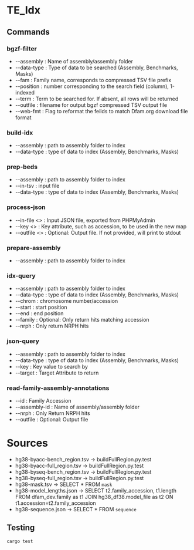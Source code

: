 # TE_Idx

## Commands
### bgzf-filter 
- --assembly <ASSEMBLY> : Name of assembly/assembly folder
- --data-type <DATA-TYPE> : Type of data to be searched \(Assembly, Benchmarks, Masks)
- --fam <FAM> : Family name, corresponds to compressed TSV file prefix
- --position <POSITION> : number corresponding to the search field (column), 1-indexed
- --term <TERM> : Term to be searched for. If absent, all rows will be returned
- --outfile <OUTFILE> : filename for output bgzf compressed TSV output file
- --web-fmt <WEB-FMT> : Flag to reformat the feilds to match Dfam.org download file format

### build-idx 
- --assembly <ASSEMBLY> : path to assembly folder to index
- --data-type <DATA-TYPE> : type of data to index \(Assembly, Benchmarks, Masks)

### prep-beds
- --assembly <ASSEMBLY> : path to assembly folder to index
- --in-tsv <IN-TSV> : input file
- --data-type <DATA-TYPE> : type of data to index \(Assembly, Benchmarks, Masks)

### process-json
- --in-file <> : Input JSON file, exported from PHPMyAdmin
- --key <> : Key attribute, such as accession, to be used in the new map
- --outfile <> : Optional: Output file. If not provided, will print to stdout

### prepare-assembly
- --assembly <ASSEMBLY> : path to assembly folder to index

### idx-query
- --assembly <ASSEMBLY> : path to assembly folder to index
- --data-type <DATA-TYPE> : type of data to index \(Assembly, Benchmarks, Masks)
- --chrom <CHROM> : chromosome number/accession
- --start <START> : start position
- --end <END> : end position
- --family <FAMILY> : Optional: Only return hits matching accession
- --nrph <NRPH> : Only return NRPH hits

### json-query
- --assembly <ASSEMBLY> : path to assembly folder to index
- --data-type <DATA-TYPE> : type of data to index \(Assembly, Benchmarks, Masks)
- --key <KEY> : Key value to search by
- --target <TARGET> : Target Attribute to return

### read-family-assembly-annotations
- --id <ID> : Family Accession
- --assembly-id <ASSEMBLY-ID> : Name of assembly/assembly folder
- --nrph <NRPH> : Only Return NRPH hits
- --outfile <OUTFILE> : Optional: Output file

# Sources
* hg38-byacc-bench_region.tsv -> buildFullRegion.py.test
* hg38-byacc-full_region.tsv -> buildFullRegion.py.test
* hg38-byseq-bench_region.tsv -> buildFullRegion.py.test
* hg38-byseq-full_region.tsv -> buildFullRegion.py.test
* hg38-mask.tsv -> SELECT * FROM `mask`
* hg38-model_lengths.json -> SELECT t2.family_accession, t1.length FROM dfam_dev.family as t1 JOIN hg38_df38.model_file as t2 ON t1.accession=t2.family_accession
* hg38-sequence.json -> SELECT * FROM `sequence`

## Testing
`cargo test`